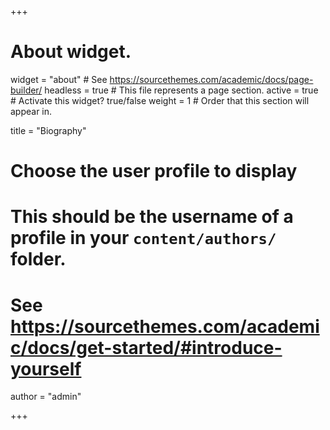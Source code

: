 +++
# About widget.
widget   = "about"  # See https://sourcethemes.com/academic/docs/page-builder/
headless = true   # This file represents a page section.
active   = true     # Activate this widget? true/false
weight   = 1        # Order that this section will appear in.

title = "Biography"

# Choose the user profile to display
# This should be the username of a profile in your `content/authors/` folder.
# See https://sourcethemes.com/academic/docs/get-started/#introduce-yourself

author = "admin"

+++

